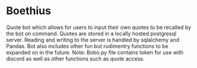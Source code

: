 # Boethius
Quote bot which allows for users to input their own quotes to be recalled by the bot on command. Quotes are stored in a locally hosted postgresql server. Reading and writing to the server is handled by sqlalchemy and Pandas. Bot also includes other fun but rudimentry functions to be expanded on in the future.
Note: Bobo.py file contains token for use with discord as well as other functions such as quote access.
